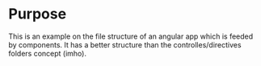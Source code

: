# Purpose

This is an example on the file structure of an angular app which is feeded by components. It has a better structure than the controlles/directives folders concept (imho).
